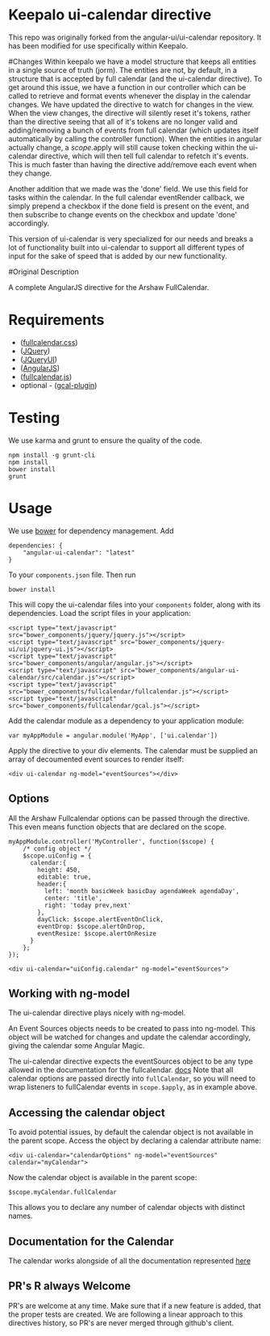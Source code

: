 # Keepalo ui-calendar directive

This repo was originally forked from the angular-ui/ui-calendar repository.  It has been modified for use specifically within Keepalo.

#Changes
Within keepalo we have a model structure that keeps all entities in a single source of truth (jorm).  The entities are not, by default, in a structure that is accepted by full calendar (and the ui-calendar directive).  To get around this issue, we have a function in our controller which can be called to retrieve and format events whenever the display in the calendar changes.  We have updated the directive to watch for changes in the view.  When the view changes, the directive will silently reset it's tokens, rather than the directive seeing that all of it's tokens are no longer valid and adding/removing a bunch of events from full calendar (which updates itself automatically by calling the controller function).  When the entities in angular actually change, a $scope.$apply will still cause token checking within the ui-calendar directive, which will then tell full calendar to refetch it's events.  This is much faster than having the directive add/remove each event when they change.

Another addition that we made was the 'done' field.  We use this field for tasks within the calendar.  In the full calendar eventRender callback, we simply prepend a checkbox if the done field is present on the event, and then subscribe to change events on the checkbox and update 'done' accordingly.

This version of ui-calendar is very specialized for our needs and breaks a lot of functionality built into ui-calendar to support all different types of input for the sake of speed that is added by our new functionality.

#Original Description

A complete AngularJS directive for the Arshaw FullCalendar.

# Requirements
- ([fullcalendar.css](https://raw.github.com/angular-ui/ui-calendar/gh-pages/bower_components/fullcalendar/fullcalendar.css))
- ([JQuery](http://arshaw.com/js/fullcalendar-1.5.3/fullcalendar/gcal.js))
- ([JQueryUI](http://ajax.googleapis.com/ajax/libs/jqueryui/1.8.16/jquery-ui.min.js))
- ([AngularJS](http://code.angularjs.org/1.2.1/angular.js))
- ([fullcalendar.js](https://raw.github.com/angular-ui/ui-calendar/master/src/calendar.js))
- optional - ([gcal-plugin](http://arshaw.com/js/fullcalendar-1.5.3/fullcalendar/gcal.js))

# Testing

We use karma and grunt to ensure the quality of the code. 

    npm install -g grunt-cli
    npm install
    bower install
    grunt

# Usage

We use [bower](http://twitter.github.com/bower/) for dependency management.  Add

    dependencies: {
        "angular-ui-calendar": "latest"
    }

To your `components.json` file. Then run

    bower install

This will copy the ui-calendar files into your `components` folder, along with its dependencies. Load the script files in your application:

    <script type="text/javascript" src="bower_components/jquery/jquery.js"></script>
    <script type="text/javascript" src="bower_components/jquery-ui/ui/jquery-ui.js"></script>
    <script type="text/javascript" src="bower_components/angular/angular.js"></script>
    <script type="text/javascript" src="bower_components/angular-ui-calendar/src/calendar.js"></script>
    <script type="text/javascript" src="bower_components/fullcalendar/fullcalendar.js"></script>
    <script type="text/javascript" src="bower_components/fullcalendar/gcal.js"></script>

Add the calendar module as a dependency to your application module:

    var myAppModule = angular.module('MyApp', ['ui.calendar'])

Apply the directive to your div elements. The calendar must be supplied an array of decoumented event sources to render itself:

    <div ui-calendar ng-model="eventSources"></div>

## Options

All the Arshaw Fullcalendar options can be passed through the directive. This even means function objects that are declared on the scope. 

    myAppModule.controller('MyController', function($scope) {
        /* config object */
        $scope.uiConfig = {
          calendar:{
            height: 450,
            editable: true,
            header:{
              left: 'month basicWeek basicDay agendaWeek agendaDay',
              center: 'title',
              right: 'today prev,next'
            },
            dayClick: $scope.alertEventOnClick,
            eventDrop: $scope.alertOnDrop,
            eventResize: $scope.alertOnResize
          }
        };
    });

    <div ui-calendar="uiConfig.calendar" ng-model="eventSources">

## Working with ng-model

The ui-calendar directive plays nicely with ng-model.

An Event Sources objects needs to be created to pass into ng-model. This object will be watched for changes and update the calendar accordingly, giving the calendar some Angular Magic. 

The ui-calendar directive expects the eventSources object to be any type allowed in the documentation for the fullcalendar. [docs](http://arshaw.com/fullcalendar/docs/event_data/Event_Source_Object/)
Note that all calendar options are passed directly into `fullCalendar`, so you will need to wrap listeners to fullCalendar events in `scope.$apply`, as in example above.

## Accessing the calendar object

To avoid potential issues, by default the calendar object is not available in the parent scope. Access the object by declaring a calendar attribute name:

    <div ui-calendar="calendarOptions" ng-model="eventSources" calendar="myCalendar">
    
Now the calendar object is available in the parent scope:

    $scope.myCalendar.fullCalendar
    
This allows you to declare any number of calendar objects with distinct names.

## Documentation for the Calendar

The calendar works alongside of all the documentation represented [here](http://arshaw.com/fullcalendar/docs)

## PR's R always Welcome                                                                                                                                                
PR's are welcome at any time. 
Make sure that if a new feature is added, that the proper tests are created.
We are following a linear approach to this directives history, so PR's are never merged through github's client. 
